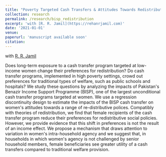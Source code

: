```yaml
---
title: "Poverty Targeted Cash Transfers & Attitudes Towards Redistribution"
collection: research
permalink: /research/bisp_redistribution
excerpt: 'with [R. R. Jamil](https://rehanrjamil.com)'
date: '2021-01-01'
venue:
paperurl: 'manuscript available soon'
citation: 
---
```

with [R. R. Jamil](https://rehanrjamil.com) 

Does long-term exposure to a cash transfer program targeted at low-income women change their preferences for redistribution? Do cash transfer programs, implemented in high poverty settings, crowd out preferences for traditional types of welfare, such as public schools and hospitals? We study these questions by analyzing the impacts of Pakistan's Benazir Income Support Programme (BISP), one of the largest unconditional cash transfer programs targeted at women. We use a regression discontinuity design to estimate the impacts of the BISP cash transfer on women's attitudes towards a range of re-distributive polices. Compatibly with theories of redistribution, we find that female recipients of the cash transfer program reduce their preferences for redistributive social policies. However, we provide evidence that this shift in preferences is not the result of an income effect. We propose a mechanism that draws attention to variation in women's intra-household agency and we suggest that, in households in which women's agency is not challenged by senior household members, female beneficiaries see greater utility of a cash transfers compared to traditional welfare provision.

